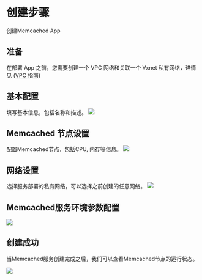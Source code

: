 ---
---

# 创建步骤

创建Memcached App

## 准备

在部署 App 之前，您需要创建一个 VPC 网络和关联一个 Vxnet 私有网络，详情见 ([VPC 指南](https://docs.qingcloud.com/guide/vpc.html))

## 基本配置

填写基本信息，包括名称和描述。
![](../_images/step1.png)

## Memcached 节点设置

配置Memcached节点，包括CPU, 内存等信息。
![](../_images/step2.png)

## 网络设置

选择服务部署的私有网络，可以选择之前创建的任意网络。
![](../_images/step3.png)

## Memcached服务环境参数配置

![](../_images/step4.png)

## 创建成功

当Memcached服务创建完成之后，我们可以查看Memcached节点的运行状态。 

![](../_images/overview.png)